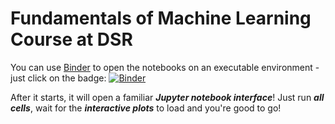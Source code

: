 # Fundamentals of Machine Learning Course at DSR

You can use [Binder](https://mybinder.org/) to open the notebooks on an executable environment - just click on the badge: [![Binder](https://mybinder.org/badge_logo.svg)](https://mybinder.org/v2/gh/dvgodoy/ML_Fundamentals/master)

After it starts, it will open a familiar ***Jupyter notebook interface***! Just run ***all cells***, wait for the ***interactive plots*** to load and you're good to go!
